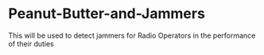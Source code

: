 # Peanut-Butter-and-Jammers
This will be used to detect jammers for Radio Operators in the performance of their duties 
